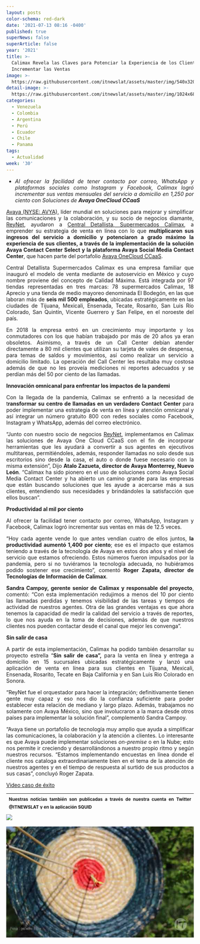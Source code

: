 ```yaml
---
layout: posts
color-schema: red-dark
date: '2021-07-13 08:16 -0400'
published: true
superNews: false
superArticle: false
year: '2021'
title: >-
  Calimax Revela las Claves para Potenciar la Experiencia de los Clientes e
  Incrementar las Ventas
image: >-
  https://raw.githubusercontent.com/itnewslat/assets/master/img/540x320/Exito-p.jpg
detail-image: >-
  https://raw.githubusercontent.com/itnewslat/assets/master/img/1024x680/Exito-g.jpg
categories:
  - Venezuela
  - Colombia
  - Argentina
  - Perú
  - Ecuador
  - Chile
  - Panama
tags:
  - Actualidad
week: '30'
---
```

<p style="text-align: justify;"><strong></strong></p>

<ul style="list-style-type: disc; text-align: justify;">
	<li><em>Al ofrecer la facilidad de tener contacto por correo, WhatsApp y plataformas sociales como Instagram y Facebook, Calimax logró incrementar sus ventas mensuales del servicio a domicilio en 1,250 por ciento con Soluciones de </em><strong><em>Avaya OneCloud CCaaS</em></strong></li>
</ul>
<p style="text-align: justify;"><a href="http://www.avaya.com/es">Avaya (NYSE: AVYA),</a> líder mundial en soluciones para mejorar y simplificar las comunicaciones y la colaboración, y su socio de negocios diamante, <a href="https://reynet.com.mx/">ReyNet</a>, ayudaron a <a href="https://calimax.com.mx/">Central Detallista, Supermercados Calimax</a>, a emprender su estrategia de venta en línea con lo que <strong>multiplicaron sus ingresos del servicio a domicilio y potenciaron a grado máximo la experiencia de sus clientes, a través de la implementación de la solución Avaya Contact Center Select y la plataforma Avaya Social Media Contact Center</strong>, que hacen parte del portafolio <a href="https://www.avaya.com/es/productos/ccaas/multiexperience/">Avaya OneCloud CCaaS</a>.</p>
<p style="text-align: justify;">Central Detallista Supermercados Calimax es una empresa familiar que inauguró el modelo de venta mediante de autoservicio en México y cuyo nombre proviene del concepto de Calidad Máxima. Está integrada por 97 tiendas representadas en tres marcas: 78 supermercados Calimax, 18 Aprecio y una tienda de medio mayoreo denominada El Bodegón, en las que laboran más de <strong>seis mil 500 empleados</strong>, ubicadas estratégicamente en las ciudades de Tijuana, Mexicali, Ensenada, Tecate, Rosarito, San Luis Río Colorado, San Quintín, Vicente Guerrero y San Felipe, en el noroeste del país.</p>
<p style="text-align: justify;">En 2018 la empresa entró en un crecimiento muy importante y los conmutadores con los que habían trabajado por más de 20 años ya eran obsoletos. Asimismo, a través de un Call Center debían atender directamente a 80 mil clientes que utilizan su tarjeta de vales de despensa, para temas de saldos y movimientos, así como realizar un servicio a domicilio limitado. La operación del Call Center les resultaba muy costosa además de que no les proveía mediciones ni reportes adecuados y se perdían más del 50 por ciento de las llamadas.</p>
<p style="text-align: justify;"><strong>Innovación omnicanal para enfrentar los impactos de la pandemi</strong></p>
<p style="text-align: justify;">Con la llegada de la pandemia, Calimax se enfrentó a la necesidad de t<strong>ransformar su centro de llamadas en un verdadero Contact Center</strong> para poder implementar una estrategia de venta en línea y atención omnicanal y así integrar un número gratuito 800 con redes sociales como Facebook, Instagram y WhatsApp, además del correo electrónico.</p>
<p style="text-align: justify;">“Junto con nuestro socio de negocios <a href="https://reynet.com.mx/">ReyNet</a>, implementamos en Calimax las soluciones de Avaya One Cloud CCaaS con el fin de incorporar herramientas que les ayudará a convertir a sus agentes en ejecutivos multitareas, permitiéndoles, además, responder llamadas no solo desde sus escritorios sino desde la casa, el auto o donde fuese necesario con la misma extensión”, Dijo <strong>Atalo Zazueta, director de Avaya Monterrey, Nuevo León</strong>. “Calimax ha sido pionero en el uso de soluciones como Avaya Social Media Contact Center y ha abierto un camino grande para las empresas que están buscando soluciones que les ayude a acercarse más a sus clientes, entendiendo sus necesidades y brindándoles la satisfacción que ellos buscan”.</p>
<p style="text-align: justify;"><strong>Productividad al mil por ciento</strong></p>
<p style="text-align: justify;">Al ofrecer la facilidad tener contacto por correo, WhatsApp, Instagram y Facebook, Calimax logró incrementar sus ventas en más de 12.5 veces.</p>
<p style="text-align: justify;">“Hoy cada agente vende lo que antes vendían cuatro de ellos juntos, <strong>la productividad aumentó 1,400 por ciento</strong>; ese es el impacto que estamos teniendo a través de la tecnología de Avaya en estos dos años y el nivel de servicio que estamos ofreciendo. Estos números fueron impulsados por la pandemia, pero si no tuviéramos la tecnología adecuada, no hubiéramos podido sostener ese crecimiento”, comentó <strong>Roger Zapata, director de Tecnologías de Información de Calimax</strong>.</p>
<p style="text-align: justify;"><strong>Sandra Campoy, gerente senior de Calimax y responsable del proyecto</strong>, comentó: “Con esta implementación redujimos a menos del 10 por ciento las llamadas perdidas y tenemos visibilidad de las tareas y tiempos de actividad de nuestros agentes. Otra de las grandes ventajas es que ahora tenemos la capacidad de medir la calidad del servicio a través de reportes, lo que nos ayuda en la toma de decisiones, además de que nuestros clientes nos pueden contactar desde el canal que mejor les convenga”.</p>
<p style="text-align: justify;"><strong>Sin salir de casa</strong></p>
<p style="text-align: justify;">A partir de esta implementación, Calimax ha podido también desarrollar su proyecto estrella “<strong>Sin salir de casa”,</strong> para la venta en línea y entrega a domicilio en 15 sucursales ubicadas estratégicamente y lanzó una aplicación de venta en línea para sus clientes en Tijuana, Mexicali, Ensenada, Rosarito, Tecate en Baja California y en San Luis Rio Colorado en Sonora.</p>
<p style="text-align: justify;">“ReyNet fue el orquestador para hacer la integración; definitivamente tienen gente muy capaz y eso nos dio la confianza suficiente para poder establecer esta relación de mediano y largo plazo. Además, trabajamos no solamente con Avaya México, sino que involucraron a la marca desde otros países para implementar la solución final”, complementó Sandra Campoy.</p>
<p style="text-align: justify;">“Avaya tiene un portafolio de tecnología muy amplio que ayuda a simplificar las comunicaciones, la colaboración y la atención a clientes. Lo interesante es que Avaya puede implementar soluciones <em>on-premise</em> o en la Nube; esto nos permite ir creciendo y desarrollándonos a nuestro propio ritmo y según nuestros recursos. “Estamos implementando encuestas en línea donde el cliente nos cataloga extraordinariamente bien en el tema de la atención de nuestros agentes y en el tiempo de respuesta al surtido de sus productos a sus casas”, concluyó Roger Zapata.</p>
<p style="text-align: justify;"><a href="https://www.avaya.com/es/videos/caso-de-exito-calimax-calidad-maxima/1_j8w7b5eo/">Video caso de éxito</a></p>

<table style="height: 42px;" width="569">
<tbody>
<tr>
<td style="text-align: justify;"><sub><strong>Nuestras noticias también son publicadas a través de nuestra cuenta en Twitter <a href="https://twitter.com/itnewslat?lang=es">@ITNEWSLAT</a> y en la aplicación <a href="https://squidapp.co/en/">SQUID</a></strong></sub></td>
</tr>
</tbody>
</table>

<img src="https://tracker.metricool.com/c3po.jpg?hash=56f88a41e39ab42c063cc51676587a04"/>

![](https://raw.githubusercontent.com/itnewslat/assets/master/img/540x320/Exito-p.jpg)